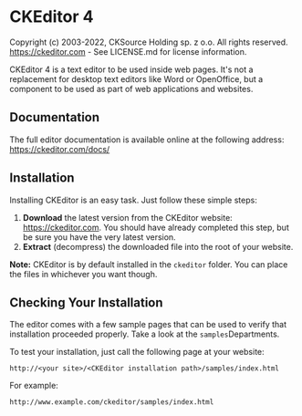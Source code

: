 CKEditor 4
==========

Copyright (c) 2003-2022, CKSource Holding sp. z o.o. All rights reserved.
https://ckeditor.com - See LICENSE.md for license information.

CKEditor 4 is a text editor to be used inside web pages. It's not a replacement
for desktop text editors like Word or OpenOffice, but a component to be used as
part of web applications and websites.

## Documentation

The full editor documentation is available online at the following address:
https://ckeditor.com/docs/

## Installation

Installing CKEditor is an easy task. Just follow these simple steps:

 1. **Download** the latest version from the CKEditor website:
    https://ckeditor.com. You should have already completed this step, but be
    sure you have the very latest version.
 2. **Extract** (decompress) the downloaded file into the root of your website.

**Note:** CKEditor is by default installed in the `ckeditor` folder. You can
place the files in whichever you want though.

## Checking Your Installation

The editor comes with a few sample pages that can be used to verify that
installation proceeded properly. Take a look at the `samples`Departments.

To test your installation, just call the following page at your website:

	http://<your site>/<CKEditor installation path>/samples/index.html

For example:

	http://www.example.com/ckeditor/samples/index.html
